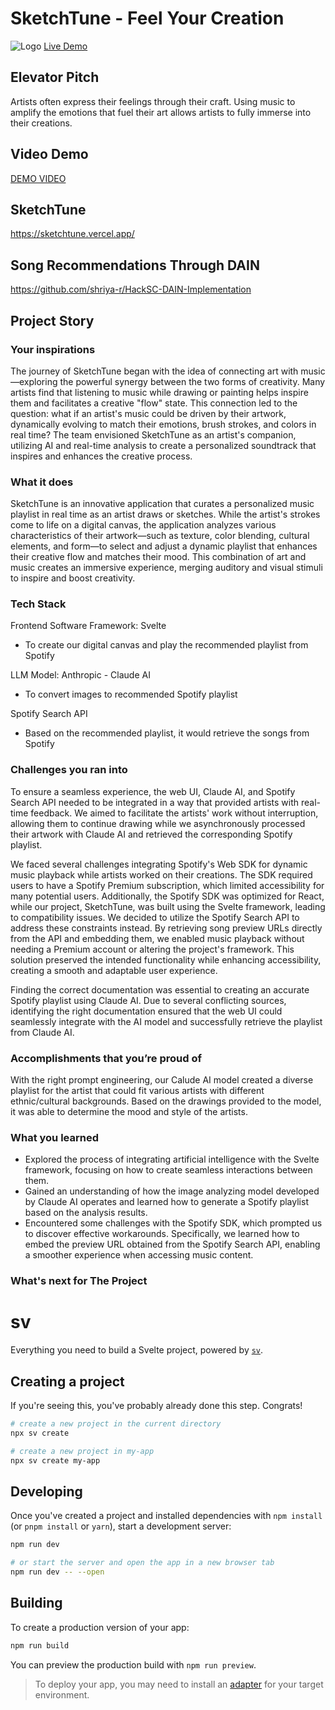 # SketchTune - Feel Your Creation
![Logo](https://github.com/noahpin/sketchtune/blob/main/assets/logo.png?raw=true)
[Live Demo](https://sketchtune.vercel.app/)

## Elevator Pitch
Artists often express their feelings through their craft. Using music to amplify the emotions that fuel their art allows artists to fully immerse into their creations.

## Video Demo
[DEMO VIDEO](https://media.graphassets.com/s9KxU1npTjKeoMrytjoi)

## SketchTune
https://sketchtune.vercel.app/

## Song Recommendations Through DAIN
https://github.com/shriya-r/HackSC-DAIN-Implementation

## Project Story

### Your inspirations
The journey of SketchTune began with the idea of connecting art with music—exploring the powerful synergy between the two forms of creativity. Many artists find that listening to music while drawing or painting helps inspire them and facilitates a creative "flow" state. This connection led to the question: what if an artist's music could be driven by their artwork, dynamically evolving to match their emotions, brush strokes, and colors in real time? The team envisioned SketchTune as an artist's companion, utilizing AI and real-time analysis to create a personalized soundtrack that inspires and enhances the creative process.

### What it does
SketchTune is an innovative application that curates a personalized music playlist in real time as an artist draws or sketches. While the artist's strokes come to life on a digital canvas, the application analyzes various characteristics of their artwork—such as texture, color blending, cultural elements, and form—to select and adjust a dynamic playlist that enhances their creative flow and matches their mood. This combination of art and music creates an immersive experience, merging auditory and visual stimuli to inspire and boost creativity.
### Tech Stack
Frontend Software Framework: Svelte
- To create our digital canvas and play the recommended playlist from Spotify
  
LLM Model: Anthropic - Claude AI
- To convert images to recommended Spotify playlist
  
Spotify Search API
- Based on the recommended playlist, it would retrieve the songs from Spotify
  

### Challenges you ran into
To ensure a seamless experience, the web UI, Claude AI, and Spotify Search API needed to be integrated in a way that provided artists with real-time feedback. We aimed to facilitate the artists' work without interruption, allowing them to continue drawing while we asynchronously processed their artwork with Claude AI and retrieved the corresponding Spotify playlist.

We faced several challenges integrating Spotify's Web SDK for dynamic music playback while artists worked on their creations. The SDK required users to have a Spotify Premium subscription, which limited accessibility for many potential users. Additionally, the Spotify SDK was optimized for React, while our project, SketchTune, was built using the Svelte framework, leading to compatibility issues.
We decided to utilize the Spotify Search API to address these constraints instead. By retrieving song preview URLs directly from the API and embedding them, we enabled music playback without needing a Premium account or altering the project's framework. This solution preserved the intended functionality while enhancing accessibility, creating a smooth and adaptable user experience.

Finding the correct documentation was essential to creating an accurate Spotify playlist using Claude AI. Due to several conflicting sources, identifying the right documentation ensured that the web UI could seamlessly integrate with the AI model and successfully retrieve the playlist from Claude AI.

### Accomplishments that you’re proud of
With the right prompt engineering, our Calude AI model created a diverse playlist for the artist that could fit various artists with different ethnic/cultural backgrounds. Based on the drawings provided to the model, it was able to determine the mood and style of the artists.

### What you learned
- Explored the process of integrating artificial intelligence with the Svelte framework, focusing on how to create seamless interactions between them.
- Gained an understanding of how the image analyzing model developed by Claude AI operates and learned how to generate a Spotify playlist based on the analysis results.
- Encountered some challenges with the Spotify SDK, which prompted us to discover effective workarounds. Specifically, we learned how to embed the preview URL obtained from the Spotify Search API, enabling a smoother experience when accessing music content.

### What's next for The Project


# sv

Everything you need to build a Svelte project, powered by [`sv`](https://github.com/sveltejs/cli).

## Creating a project

If you're seeing this, you've probably already done this step. Congrats!

```bash
# create a new project in the current directory
npx sv create

# create a new project in my-app
npx sv create my-app
```

## Developing

Once you've created a project and installed dependencies with `npm install` (or `pnpm install` or `yarn`), start a development server:

```bash
npm run dev

# or start the server and open the app in a new browser tab
npm run dev -- --open
```

## Building

To create a production version of your app:

```bash
npm run build
```

You can preview the production build with `npm run preview`.

> To deploy your app, you may need to install an [adapter](https://svelte.dev/docs/kit/adapters) for your target environment.
